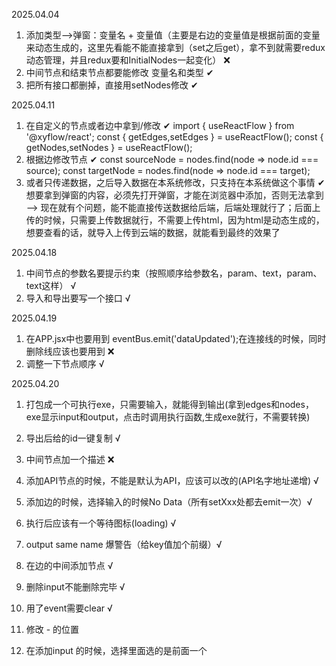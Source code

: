 2025.04.04
1. 添加类型——>弹窗：变量名 + 变量值（主要是右边的变量值是根据前面的变量来动态生成的，这里先看能不能直接拿到（set之后get），拿不到就需要redux动态管理，并且redux要和InitialNodes一起变化） ❌
2. 中间节点和结束节点都要能修改 变量名和类型   ✔  
3. 把所有接口都删掉，直接用setNodes修改  ✔ 

2025.04.11
1. 在自定义的节点或者边中拿到/修改 ✔ 
    import {
    useReactFlow
    } from '@xyflow/react';
    const { getEdges,setEdges  } = useReactFlow();
    const { getNodes,setNodes  } = useReactFlow();
2. 根据边修改节点 ✔ 
    const sourceNode = nodes.find(node => node.id === source);
    const targetNode = nodes.find(node => node.id === target);
3. 或者只传递数据，之后导入数据在本系统修改，只支持在本系统做这个事情 ✔ 
想要拿到弹窗的内容，必须先打开弹窗，才能在浏览器中添加，否则无法拿到——> 现在就有个问题，能不能直接传送数据给后端，后端处理就行了；后面上传的时候，只需要上传数据就行，不需要上传html，因为html是动态生成的，想要查看的话，就导入上传到云端的数据，就能看到最终的效果了

2025.04.18
1. 中间节点的参数名要提示约束（按照顺序给参数名，param、text，param、text这样） √
2. 导入和导出要写一个接口 √

2025.04.19
1. 在APP.jsx中也要用到 eventBus.emit('dataUpdated');在连接线的时候，同时删除线应该也要用到 ❌
2. 调整一下节点顺序 √

2025.04.20
1. 打包成一个可执行exe，只需要输入，就能得到输出(拿到edges和nodes，exe显示input和output，点击时调用执行函数,生成exe就行，不需要转换)
2. 导出后给的id一键复制 √
3. 中间节点加一个描述 ❌
4. 添加API节点的时候，不能是默认为API，应该可以改的(API名字地址递增) √
5. 添加边的时候，选择输入的时候No Data（所有setXxx处都去emit一次）√
6. 执行后应该有一个等待图标(loading) √
7. output same name 爆警告（给key值加个前缀）√
8. 在边的中间添加节点 √
9. 删除input不能删除完毕 √
10. 用了event需要clear √


1. 修改 - 的位置
2. 在添加input 的时候，选择里面选的是前面一个
